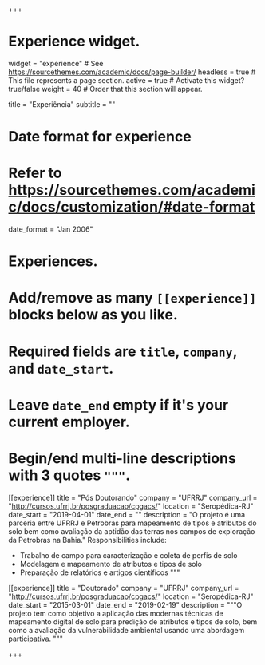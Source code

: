 +++
# Experience widget.
widget = "experience"  # See https://sourcethemes.com/academic/docs/page-builder/
headless = true  # This file represents a page section.
active = true  # Activate this widget? true/false
weight = 40  # Order that this section will appear.

title = "Experiência"
subtitle = ""

# Date format for experience
#   Refer to https://sourcethemes.com/academic/docs/customization/#date-format
date_format = "Jan 2006"

# Experiences.
#   Add/remove as many `[[experience]]` blocks below as you like.
#   Required fields are `title`, `company`, and `date_start`.
#   Leave `date_end` empty if it's your current employer.
#   Begin/end multi-line descriptions with 3 quotes `"""`.
[[experience]]
  title = "Pós Doutorando"
  company = "UFRRJ"
  company_url = "http://cursos.ufrrj.br/posgraduacao/cpgacs/"
  location = "Seropédica-RJ"
  date_start = "2019-04-01"
  date_end = ""
  description = "O projeto é uma parceria entre UFRRJ e Petrobras para mapeamento de tipos e atributos do solo bem como avaliação da aptidão das terras nos campos de exploração da Petrobras na Bahia."
  Responsibilities include:
  * Trabalho de campo para caracterização e coleta de perfis de solo
  * Modelagem e mapeamento de atributos e tipos de solo
  * Preparação de relatórios e artigos científicos
  """

[[experience]]
  title = "Doutorado"
  company = "UFRRJ"
  company_url = "http://cursos.ufrrj.br/posgraduacao/cpgacs/"
  location = "Seropédica-RJ"
  date_start = "2015-03-01"
  date_end = "2019-02-19"
  description = """O projeto tem como objetivo a aplicação das modernas técnicas de mapeamento digital de solo para predição de atributos e tipos de solo, bem como a avaliação da vulnerabilidade ambiental usando uma abordagem participativa. """

+++
